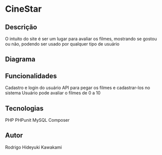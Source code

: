 # CineStar

## Descrição
O intuito do site é ser um lugar para avaliar os filmes, mostrando se gostou ou não, podendo ser usado por qualquer tipo de usuário

## Diagrama


## Funcionalidades
Cadastro e login do usuário
API para pegar os filmes e cadastrar-los no sistema
Usuário pode avaliar o filmes de 0 a 10

## Tecnologias
PHP
PHPunit
MySQL
Composer

## Autor
Rodrigo Hideyuki Kawakami